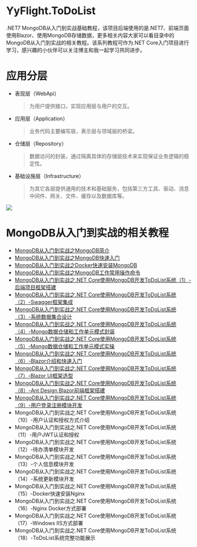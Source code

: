 # YyFlight.ToDoList

.NET7 MongoDB从入门到实战基础教程，该项目后端使用的是.NET7、前端页面使用Blazor、使用MongoDB存储数据，更多相关内容大家可以看目录中的MongoDB从入门到实战的相关教程。该系列教程可作为.NET Core入门项目进行学习，感兴趣的小伙伴可以关注博主和我一起学习共同进步。

# 应用分层

- 表现层（WebApi）
  
  > 为用户提供接口，实现应用层与用户的交互。
- 应用层（Application）
  
  > 业务代码主要编写层，表示层与领域层的桥梁。
- 仓储层（Repository）
  
  > 数据访问的封装，通过隔离具体的存储层技术来实现保证业务逻辑的稳定性。
- 基础设施层（Infrastructure）
  
  > 为其它各层提供通用的技术和基础服务，包括第三方工具、驱动、消息中间件、网关、文件、缓存以及数据库等。

![](https://img2023.cnblogs.com/blog/1336199/202306/1336199-20230629231006259-1671942463.png)

# MongoDB从入门到实战的相关教程

- [MongoDB从入门到实战之MongoDB简介](https://www.cnblogs.com/Can-daydayup/p/16797608.html)
- [MongoDB从入门到实战之MongoDB快速入门](https://www.cnblogs.com/Can-daydayup/p/16804415.html)
- [MongoDB从入门到实战之Docker快速安装MongoDB](https://www.cnblogs.com/Can-daydayup/p/16838976.html)
- [MongoDB从入门到实战之MongoDB工作常用操作命令](https://www.cnblogs.com/Can-daydayup/p/16840085.html)
- [MongoDB从入门到实战之.NET Core使用MongoDB开发ToDoList系统（1）-后端项目框架搭建](https://www.cnblogs.com/Can-daydayup/p/17020707.html)
- [MongoDB从入门到实战之.NET Core使用MongoDB开发ToDoList系统（2）-Swagger框架集成](https://www.cnblogs.com/Can-daydayup/p/17020885.html)
- [MongoDB从入门到实战之.NET Core使用MongoDB开发ToDoList系统（3）-系统数据集合设计](https://www.cnblogs.com/Can-daydayup/p/17033785.html)
- [MongoDB从入门到实战之.NET Core使用MongoDB开发ToDoList系统（4）-Mongo数据仓储和工作单元模式封装](https://www.cnblogs.com/Can-daydayup/p/17157135.html)
- [MongoDB从入门到实战之.NET Core使用MongoDB开发ToDoList系统（5）-Mongo数据仓储和工作单元模式实操](https://www.cnblogs.com/Can-daydayup/p/17294749.html)
- [MongoDB从入门到实战之.NET Core使用MongoDB开发ToDoList系统（6）-Blazor介绍和快速入门](https://www.cnblogs.com/Can-daydayup/p/17157143.html)
- [MongoDB从入门到实战之.NET Core使用MongoDB开发ToDoList系统（7）-Blazor UI框架选型](https://www.cnblogs.com/Can-daydayup/p/17439106.html)
- [MongoDB从入门到实战之.NET Core使用MongoDB开发ToDoList系统（8）-Ant Design Blazor前端框架搭建](https://www.cnblogs.com/Can-daydayup/p/17453162.html)
- [MongoDB从入门到实战之.NET Core使用MongoDB开发ToDoList系统（9）-用户登录注册模块开发](https://www.cnblogs.com/Can-daydayup/p/17453164.html)
- MongoDB从入门到实战之.NET Core使用MongoDB开发ToDoList系统（10）-用户认证和授权方式介绍
- MongoDB从入门到实战之.NET Core使用MongoDB开发ToDoList系统（11）-用户JWT认证和授权
- MongoDB从入门到实战之.NET Core使用MongoDB开发ToDoList系统（12）-待办清单模块开发
- MongoDB从入门到实战之.NET Core使用MongoDB开发ToDoList系统（13）-个人信息模块开发
- MongoDB从入门到实战之.NET Core使用MongoDB开发ToDoList系统（14）-系统更新模块开发
- MongoDB从入门到实战之.NET Core使用MongoDB开发ToDoList系统（15）-Docker快速安装Nginx
- MongoDB从入门到实战之.NET Core使用MongoDB开发ToDoList系统（16）-Nginx Docker方式部署
- MongoDB从入门到实战之.NET Core使用MongoDB开发ToDoList系统（17）-Windows IIS方式部署
- MongoDB从入门到实战之.NET Core使用MongoDB开发ToDoList系统（18）-ToDoList系统完整功能展示
